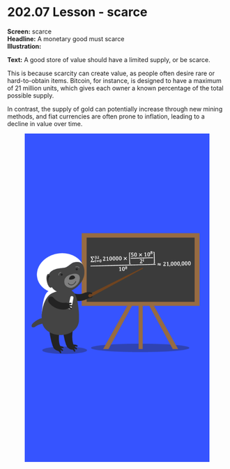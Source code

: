 # 202.07 Lesson - scarce

**Screen:** scarce\
**Headline:** A monetary good must scarce\
**Illustration:**

**Text:** A good store of value should have a limited supply, or be scarce.

This is because scarcity can create value, as people often desire rare or hard-to-obtain items. Bitcoin, for instance, is designed to have a maximum of 21 million units, which gives each owner a known percentage of the total possible supply.

In contrast, the supply of gold can potentially increase through new mining methods, and fiat currencies are often prone to inflation, leading to a decline in value over time.

<figure><img src="../.gitbook/assets/202-07.png" alt=""><figcaption></figcaption></figure>
